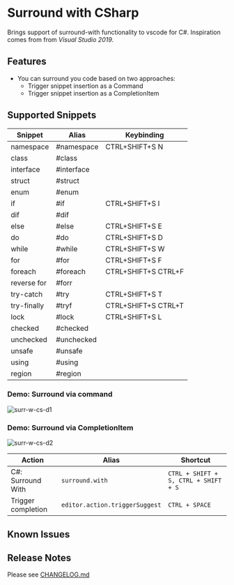 # Surround with CSharp

Brings support of surround-with functionality to vscode for C#. Inspiration comes from from *Visual Studio 2019*.

## Features

* You can surround you code based on two approaches:
  * Trigger snippet insertion as a Command
  * Trigger snippet insertion as a CompletionItem

## Supported Snippets

| Snippet     | Alias      | Keybinding          |
|-------------|------------|---------------------|
| namespace   | #namespace | CTRL+SHIFT+S N      |
| class       | #class     |                     |
| interface   | #interface |                     |
| struct      | #struct    |                     |
| enum        | #enum      |                     |
| if          | #if        | CTRL+SHIFT+S I      |
| dif         | #dif       |                     |
| else        | #else      | CTRL+SHIFT+S E      |
| do          | #do        | CTRL+SHIFT+S D      |
| while       | #while     | CTRL+SHIFT+S W      |
| for         | #for       | CTRL+SHIFT+S F      |
| foreach     | #foreach   | CTRL+SHIFT+S CTRL+F |
| reverse for | #forr      |                     |
| try-catch   | #try       | CTRL+SHIFT+S T      |
| try-finally | #tryf      | CTRL+SHIFT+S CTRL+T |
| lock        | #lock      | CTRL+SHIFT+S L      |
| checked     | #checked   |                     |
| unchecked   | #unchecked |                     |
| unsafe      | #unsafe    |                     |
| using       | #using     |                     |
| region      | #region    |                     |

### Demo: Surround via command

<!-- ![surround-with-csharp-demo1](./images/surr-w-cs-d1.gif) -->
![surr-w-cs-d1](https://user-images.githubusercontent.com/8037439/90891007-af748b80-e3c3-11ea-8b38-435acaad56ce.gif)

### Demo: Surround via CompletionItem

<!-- ![surround-with-csharp-demo1](./images/surr-w-cs-d2.gif) -->
![surr-w-cs-d2](https://user-images.githubusercontent.com/8037439/90891009-b13e4f00-e3c3-11ea-8285-6243d4601a99.gif)

Action             | Alias                          | Shortcut
-------------------|--------------------------------|-------------------------------------
C#: Surround With  | `surround.with`                | `CTRL + SHIFT + S, CTRL + SHIFT + S`
Trigger completion | `editor.action.triggerSuggest` | `CTRL + SPACE`

## Known Issues

## Release Notes

Please see [CHANGELOG.md](./CHANGELOG.md)
